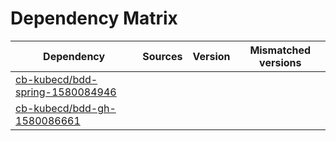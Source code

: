 # Dependency Matrix

Dependency | Sources | Version | Mismatched versions
---------- | ------- | ------- | -------------------
[cb-kubecd/bdd-spring-1580084946](https://github.com/cb-kubecd/bdd-spring-1580084946.git) |  | []() | 
[cb-kubecd/bdd-gh-1580086661](https://github.com/cb-kubecd/bdd-gh-1580086661.git) |  | []() | 
